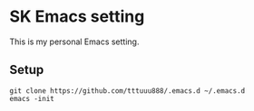 # SK Emacs setting #
This is my personal Emacs setting.  

## Setup ##
    git clone https://github.com/tttuuu888/.emacs.d ~/.emacs.d
    emacs -init
